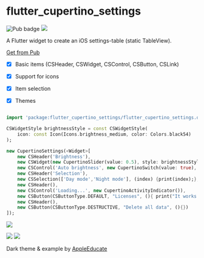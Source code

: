 # flutter_cupertino_settings

![Pub badge](https://img.shields.io/pub/v/flutter_cupertino_settings.svg)  ![](https://img.shields.io/github/license/matthinc/flutter_cupertino_settings.svg)

A Flutter widget to create an iOS settings-table (static TableView).

[Get from Pub](https://pub.dartlang.org/packages/flutter_cupertino_settings#-installing-tab-)

- [x] Basic items (CSHeader, CSWidget, CSControl, CSButton, CSLink)
- [x] Support for icons
- [x] Item selection
- [X] Themes


```dart

import 'package:flutter_cupertino_settings/flutter_cupertino_settings.dart';

CSWidgetStyle brightnessStyle = const CSWidgetStyle(
    icon: const Icon(Icons.brightness_medium, color: Colors.black54)
);

new CupertinoSettings(<Widget>[
    new CSHeader('Brightness'),
    new CSWidget(new CupertinoSlider(value: 0.5), style: brightnessStyle),
    new CSControl('Auto brightness', new CupertinoSwitch(value: true), style: brightnessStyle,),
    new CSHeader('Selection'),
    new CSSelection(['Day mode','Night mode'], (index) {print(index);}, currentSelection: 0),
    new CSHeader(),
    new CSControl('Loading...', new CupertinoActivityIndicator()),
    new CSButton(CSButtonType.DEFAULT, "Licenses", (){ print("It works!"); }),
    new CSHeader(),
    new CSButton(CSButtonType.DESTRUCTIVE, "Delete all data", (){})
]);
```

![](https://abload.de/img/screenshot2018-05-02a00u3w.png)


![](https://abload.de/img/dark3xk0b.png)
![](https://abload.de/img/lightu5k1a.png)

Dark theme & example by [AppleEducate](https://github.com/appleeducate)
